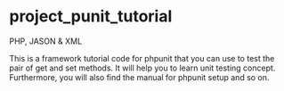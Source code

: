 # project_punit_tutorial
PHP, JASON &amp; XML

This is a framework tutorial code for phpunit that you can use to test the pair of get and set methods. It will help you to learn unit testing concept. Furthermore, you will also find the manual for phpunit setup and so on.
